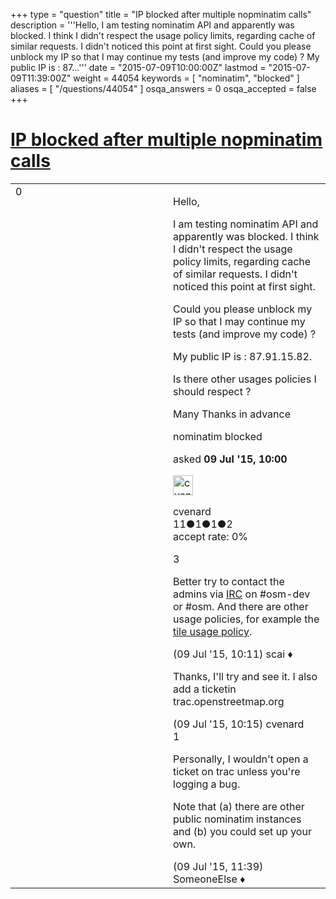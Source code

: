 +++
type = "question"
title = "IP blocked after multiple nopminatim calls"
description = '''Hello, I am testing nominatim API and apparently was blocked. I think I didn&#x27;t respect the usage policy limits, regarding cache of similar requests. I didn&#x27;t noticed this point at first sight. Could you please unblock my IP so that I may continue my tests (and improve my code) ? My public IP is : 87...'''
date = "2015-07-09T10:00:00Z"
lastmod = "2015-07-09T11:39:00Z"
weight = 44054
keywords = [ "nominatim", "blocked" ]
aliases = [ "/questions/44054" ]
osqa_answers = 0
osqa_accepted = false
+++

<div class="headNormal">

# [IP blocked after multiple nopminatim calls](/questions/44054/ip-blocked-after-multiple-nopminatim-calls)

</div>

<div id="main-body">

<div id="askform">

<table id="question-table" style="width:100%;">
<colgroup>
<col style="width: 50%" />
<col style="width: 50%" />
</colgroup>
<tbody>
<tr>
<td style="width: 30px; vertical-align: top"><div class="vote-buttons">
<span id="post-44054-upvote" class="ajax-command post-vote up" rel="nofollow" title="I like this post (click again to cancel)"> </span>
<div id="post-44054-score" class="post-score" title="current number of votes">
0
</div>
<span id="post-44054-downvote" class="ajax-command post-vote down" rel="nofollow" title="I dont like this post (click again to cancel)"> </span> <span id="favorite-mark" class="ajax-command favorite-mark" rel="nofollow" title="mark/unmark this question as favorite (click again to cancel)"> </span>
<div id="favorite-count" class="favorite-count">
&#10;</div>
</div></td>
<td><div id="item-right">
<div class="question-body">
<p>Hello,</p>
<p>I am testing nominatim API and apparently was blocked. I think I didn't respect the usage policy limits, regarding cache of similar requests. I didn't noticed this point at first sight.</p>
<p>Could you please unblock my IP so that I may continue my tests (and improve my code) ?</p>
<p>My public IP is : 87.91.15.82.</p>
<p>Is there other usages policies I should respect ?</p>
<p>Many Thanks in advance</p>
</div>
<div id="question-tags" class="tags-container tags">
<span class="post-tag tag-link-nominatim" rel="tag" title="see questions tagged &#39;nominatim&#39;">nominatim</span> <span class="post-tag tag-link-blocked" rel="tag" title="see questions tagged &#39;blocked&#39;">blocked</span>
</div>
<div id="question-controls" class="post-controls">
&#10;</div>
<div class="post-update-info-container">
<div class="post-update-info post-update-info-user">
<p>asked <strong>09 Jul '15, 10:00</strong></p>
<img src="https://secure.gravatar.com/avatar/40304a31de7e39f7fc1c43991a91a61f?s=32&amp;d=identicon&amp;r=g" class="gravatar" width="32" height="32" alt="cvenard&#39;s gravatar image" />
<p><span>cvenard</span><br />
<span class="score" title="11 reputation points">11</span><span title="1 badges"><span class="badge1">●</span><span class="badgecount">1</span></span><span title="1 badges"><span class="silver">●</span><span class="badgecount">1</span></span><span title="2 badges"><span class="bronze">●</span><span class="badgecount">2</span></span><br />
<span class="accept_rate" title="Rate of the user&#39;s accepted answers">accept rate:</span> <span title="cvenard has no accepted answers">0%</span></p>
</div>
</div>
<div id="comments-container-44054" class="comments-container">
<span id="44055"></span>
<div id="comment-44055" class="comment">
<div id="post-44055-score" class="comment-score">
3
</div>
<div class="comment-text">
<p>Better try to contact the admins via <a href="https://wiki.openstreetmap.org/wiki/IRC">IRC</a> on #osm-dev or #osm. And there are other usage policies, for example the <a href="https://wiki.openstreetmap.org/wiki/Tile_usage_policy">tile usage policy</a>.</p>
</div>
<div id="comment-44055-info" class="comment-info">
<span class="comment-age">(09 Jul '15, 10:11)</span> <span class="comment-user userinfo">scai ♦</span>
</div>
</div>
<span id="44056"></span>
<div id="comment-44056" class="comment">
<div id="post-44056-score" class="comment-score">
&#10;</div>
<div class="comment-text">
<p>Thanks, I'll try and see it. I also add a ticketin trac.openstreetmap.org</p>
</div>
<div id="comment-44056-info" class="comment-info">
<span class="comment-age">(09 Jul '15, 10:15)</span> <span class="comment-user userinfo">cvenard</span>
</div>
</div>
<span id="44062"></span>
<div id="comment-44062" class="comment">
<div id="post-44062-score" class="comment-score">
1
</div>
<div class="comment-text">
<p>Personally, I wouldn't open a ticket on trac unless you're logging a bug.</p>
<p>Note that (a) there are other public nominatim instances and (b) you could set up your own.</p>
</div>
<div id="comment-44062-info" class="comment-info">
<span class="comment-age">(09 Jul '15, 11:39)</span> <span class="comment-user userinfo">SomeoneElse ♦</span>
</div>
</div>
</div>
<div id="comment-tools-44054" class="comment-tools">
&#10;</div>
<div class="clear">
&#10;</div>
<div id="comment-44054-form-container" class="comment-form-container">
&#10;</div>
<div class="clear">
&#10;</div>
</div></td>
</tr>
</tbody>
</table>

</div>

</div>

